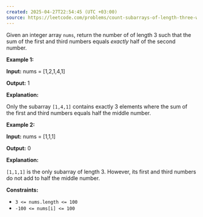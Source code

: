 ```yaml
---
created: 2025-04-27T22:54:45 (UTC +03:00)
source: https://leetcode.com/problems/count-subarrays-of-length-three-with-a-condition/description/?envType=daily-question&envId=2025-04-27
---
```

Given an integer array `nums`, return the number of of length 3 such that the sum of the first and third numbers equals _exactly_ half of the second number.


**Example 1:**

**Input:** nums = \[1,2,1,4,1\]

**Output:** 1

**Explanation:**

Only the subarray `[1,4,1]` contains exactly 3 elements where the sum of the first and third numbers equals half the middle number.


**Example 2:**

**Input:** nums = \[1,1,1\]

**Output:** 0

**Explanation:**

`[1,1,1]` is the only subarray of length 3. However, its first and third numbers do not add to half the middle number.


**Constraints:**

-   `3 <= nums.length <= 100`
-   `-100 <= nums[i] <= 100`
